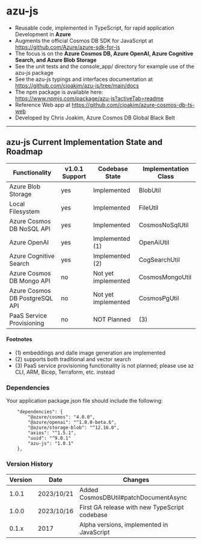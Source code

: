 # azu-js

- Reusable code, implemented in TypeScript, for rapid application Development in **Azure**
- Augments the official Cosmos DB SDK for JavaScript at https://github.com/Azure/azure-sdk-for-js
- The focus is on the **Azure Cosmos DB, Azure OpenAI, Azure Cognitive Search, and Azure Blob Storage**
- See the unit tests and the console_app/ directory for example use of the azu-js package
- See the azu-js typings and interfaces documentation at https://github.com/cjoakim/azu-js/tree/main/docs
- The npm package is available here: https://www.npmjs.com/package/azu-js?activeTab=readme
- Reference Web app at https://github.com/cjoakim/azure-cosmos-db-ts-web
- Developed by Chris Joakim, Azure Cosmos DB Global Black Belt

---

## azu-js Current Implementation State and Roadmap

| Functionality                   | v1.0.1 Support  | Codebase State       | Implementation Class   |
| ------------------------------- | --------------- | -------------------- | ---------------------- |
| Azure Blob Storage              | yes             | Implemented          | BlobUtil               |
| Local Filesystem                | yes             | Implemented          | FileUtil               |
| Azure Cosmos DB NoSQL API       | yes             | Implemented          | CosmosNoSqlUtil        |
| Azure OpenAI                    | yes             | Implemented (1)      | OpenAiUtil             |
| Azure Cognitive Search          | yes             | Implemented (2)      | CogSearchUtil          |
| Azure Cosmos DB Mongo API       | no              | Not yet implemented  | CosmosMongoUtil        |
| Azure Cosmos DB PostgreSQL API  | no              | Not yet implemented  | CosmosPgUtil           |
| PaaS Service Provisioning       | no              | NOT Planned          | (3)                    |

#### Footnotes

- (1) embeddings and dalle image generation are implemented
- (2) supports both traditional and vector search
- (3) PaaS service provisioning functionality is not planned; please use az CLI, ARM, Bicep, Terraform, etc. instead

### Dependencies

Your application package.json file should include the following:

```
    "dependencies": {
        "@azure/cosmos": "4.0.0",
        "@azure/openai": "^1.0.0-beta.6",
        "@azure/storage-blob": "^12.16.0",
        "axios": "^1.5.1",
        "uuid": "^9.0.1"
        "azu-js": "1.0.1"
    },
```

### Version History

| Version |    Date    | Changes                                                         |
| ------- | ---------- | --------------------------------------------------------------- |
|  1.0.1  | 2023/10/21 | Added CosmosDBUtil#patchDocumentAsync                           |
|  1.0.0  | 2023/10/16 | First GA release with new TypeScript codebase                   |
|  0.1.x  | 2017       | Alpha versions, implemented in JavaScript                       |
